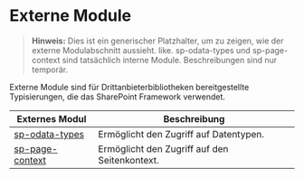 # <a name="external-modules"></a>Externe Module

>**Hinweis:** Dies ist ein generischer Platzhalter, um zu zeigen, wie der externe Modulabschnitt aussieht. like. sp-odata-types und sp-page-context sind tatsächlich interne Module. Beschreibungen sind nur temporär.

Externe Module sind für Drittanbieterbibliotheken bereitgestellte Typisierungen, die das SharePoint Framework verwendet.

| Externes Modul   | Beschreibung                                             |
|-------------------|---------------------------------------------------------|
| [sp-odata-types](sp-odata-types-module.md)     | Ermöglicht den Zugriff auf Datentypen.                          |
| [sp-page-context](sp-page-context-module.md)   | Ermöglicht den Zugriff auf den Seitenkontext.                    |
